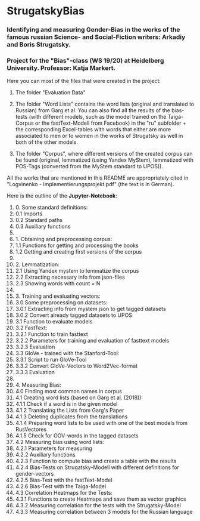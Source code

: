 # StrugatskyBias

### Identifying and measuring Gender-Bias in the works of the famous russian Science- and Social-Fiction writers: Arkadiy and Boris Strugatsky.

### Project for the "Bias"-class (WS 19/20) at Heidelberg University. Professor: Katja Markert. 


Here you can most of the files that were created in the project:

  1) The folder "Evaluation Data"

  2) The folder "Word Lists" contains the word lists (original and translated to Russian) from Garg et al. You can also find all the results of the bias-tests (with different models, such as the model trained on the Taiga-Corpus or the fastText-Modell from Facebook) in the "ru" subfolder + the corresponding Excel-tables with words that either are more associated to men or to women in the works of Strugatsky as well in both of the other models.  
  3) The folder "Corpus", where different versions of the created corpus can be found (original, lemmatized (using Yandex MyStem), lemmatized with POS-Tags (converted from the MyStem standard to UPOS)).

All the works that are mentioned in this README are appropriately cited in "Logvinenko - Implementierungsprojekt.pdf" (the text is in German).


Here is the outline of the **Jupyter-Notebook**:

<ol>
<li>0. Some standard definitions:</li>
<li>   0.1 Imports</li>
<li>   0.2 Standard paths</li>
<li>   0.3 Auxiliary functions</li>
<li>    </li>
<li>1. Obtaining and preprocessing corpus:</li>
<li>   1.1 Functions for getting and processing the books</li>
<li>   1.2 Getting and creating first versions of the corpus</li>
<li>    </li>
<li>2. Lemmatization:</li>
<li>   2.1 Using Yandex mystem to lemmatize the corpus</li>
<li>   2.2 Extracting necessary info from json-files</li>
<li>   2.3 Showing words with count = N</li>
<li>     </li>
<li>3. Training and evaluating vectors:</li>
<li>   3.0 Some preprocessing on datasets:</li>
<li>       3.0.1 Extracting info from mystem json to get tagged datasets</li>
<li>       3.0.2 Convert already tagged datasets to UPOS</li>
<li>   3.1 Function to evaluate models</li>
<li>   3.2 FastText:</li>
<li>       3.2.1 Function to train fasttext</li>
<li>       3.2.2 Parameters for training and evaluation of fasttext models</li>
<li>       3.2.3 Evaluation</li>
<li>   3.3 GloVe - trained with the Stanford-Tool:</li>
<li>       3.3.1 Script to run GloVe-Tool</li>
<li>       3.3.2 Convert GloVe-Vectors to Word2Vec-format</li>
<li>       3.3.3 Evaluation</li>
<li>      </li>
<li>4. Measuring Bias:</li>
<li>   4.0 Finding most common names in corpus</li>
<li>   4.1 Creating word lists (based on Garg et al. (2018)):</li>
<li>       4.1.1 Check if a word is in the given model</li>
<li>       4.1.2 Translating the Lists from Garg's Paper</li>
<li>       4.1.3 Deleting duplicates from the translations</li>
<li>       4.1.4 Preparing word lists to be used with one of the best models from RusVectores</li>
<li>       4.1.5 Check for OOV-words in the tagged datasets</li>
<li>   4.2 Measuring bias using word lists:</li>
<li>       4.2.1 Parameters for measuring</li>
<li>       4.2.2 Auxiliary functions</li>
<li>       4.2.3 Function to compute bias and create a table with the results</li>
<li>       4.2.4 Bias-Tests on Strugatsky-Modell with different definitions for gender-vectors</li>
<li>       4.2.5 Bias-Test with the fastText-Model</li>
<li>       4.2.6 Bias-Test with the Taiga-Model</li>
<li>   4.3 Correlation Heatmaps for the Tests:</li>
<li>       4.3.1 Functions to create Heatmaps and save them as vector graphics</li>
<li>       4.3.2 Measuring correlation for the tests with the Strugatsky-Model</li>
<li>       4.3.3 Measuring correlation between 3 models for the Russian language</li>
</ol>
      
